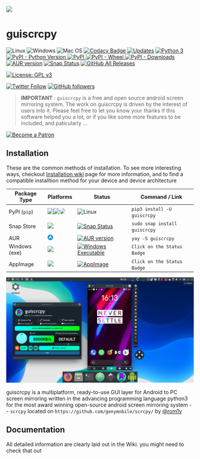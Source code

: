 <img src=https://github.com/srevinsaju/guiscrcpy/blob/master/guiscrcpy/ui/ui/guiscrcpy_logo.png width=25%>

# guiscrcpy

![Linux](https://github.com/srevinsaju/guiscrcpy/workflows/Linux/badge.svg)
![Windows](https://github.com/srevinsaju/guiscrcpy/workflows/Windows/badge.svg)
![Mac OS](https://github.com/srevinsaju/guiscrcpy/workflows/Mac%20OS/badge.svg)
[![Codacy Badge](https://api.codacy.com/project/badge/Grade/59c0214b5f2140e0be7af62f14ebdc42)](https://www.codacy.com/manual/srevinsaju/guiscrcpy?utm_source=github.com&amp;utm_medium=referral&amp;utm_content=srevinsaju/guiscrcpy&amp;utm_campaign=Badge_Grade)
[![Updates](https://pyup.io/repos/github/srevinsaju/guiscrcpy/shield.svg)](https://pyup.io/repos/github/srevinsaju/guiscrcpy/)
[![Python 3](https://pyup.io/repos/github/srevinsaju/guiscrcpy/python-3-shield.svg)](https://pyup.io/repos/github/srevinsaju/guiscrcpy/)
[![PyPI - Python Version](https://img.shields.io/pypi/pyversions/guiscrcpy?style=flat-square)
![PyPI](https://img.shields.io/pypi/v/guiscrcpy?style=flat-square)
![PyPI - Wheel](https://img.shields.io/pypi/wheel/guiscrcpy?style=flat-square)
![PyPI - Downloads](https://img.shields.io/pypi/dm/guiscrcpy?color=dark%20green&logo=PYPI&logoColor=Green&style=flat-square)](https://pypi.org/project/guiscrcpy)
[![AUR version](https://img.shields.io/aur/version/guiscrcpy?label=Arch%20Linux%20Package&style=flat-square)](https://aur.archlinux.org/packages/guiscrcpy)
[![Snap Status](https://build.snapcraft.io/badge/srevinsaju/guiscrcpy.svg)](https://build.snapcraft.io/user/srevinsaju/guiscrcpy)
[![GitHub All Releases](https://img.shields.io/github/downloads/srevinsaju/guiscrcpy/total?style=flat-square)](https://github.com/srevinsaju/guiscrcpy/releases)

[![License: GPL v3](https://img.shields.io/badge/License-GPLv3-blue.svg)](https://www.gnu.org/licenses/gpl-3.0)

[![Twitter Follow](https://img.shields.io/twitter/follow/srevinsaju?style=social)](https://twitter.com/srevinsaju)
[![GitHub followers](https://img.shields.io/github/followers/srevinsaju?label=srevin%20Saju&style=social)](https://github.com/srevinsaju)

> **IMPORTANT** : `guiscrcpy` is a free and open source android screen mirroring system. The work on guiscrcpy is driven by 
the interest of users into it. Please feel free to let you know your thanks if this software helped you a lot, or if you like 
some more features to be included, and paticularly ...

[![Become a Patron](https://c5.patreon.com/external/logo/become_a_patron_button.png)](https://www.patreon.com/srevinsaju?fan_landing=true)

## Installation

These are the common methods of installation. To see more interesting ways, checkout [Installation wiki](docs/INSTALL.md) page for more information, and to find a compatible installtion method for your device and device architecture

| Package Type  | Platforms                                                    | Status                                                       | Command / Link                |
| ------------- | ------------------------------------------------------------ | ------------------------------------------------------------ | ----------------------------- |
| PyPI (`pip`)  | <img src="https://guiscrcpy.github.io/img/linux.png" height=15px><img src="https://guiscrcpy.github.io/img/windows.png" height=15px><img src="https://guiscrcpy.github.io/img/darwin.jpeg" height=15px style="border-radius: 50%"> | ![Linux](https://github.com/srevinsaju/guiscrcpy/workflows/Linux/badge.svg) | `pip3 install -U guiscrcpy`   |
| Snap Store    | <img src="https://guiscrcpy.github.io/img/linux.png" height=15px> | [![Snap Status](https://build.snapcraft.io/badge/srevinsaju/guiscrcpy.svg)](https://build.snapcraft.io/user/srevinsaju/guiscrcpy) | `sudo snap install guiscrcpy` |
| AUR           | <img src="https://raw.githubusercontent.com/guiscrcpy/guiscrcpy.github.io/master/img/archlinux.png" height=15px> | [![AUR version](https://img.shields.io/aur/version/guiscrcpy?label=Arch%20Linux%20Package&style=flat-square)](https://aur.archlinux.org/packages/guiscrcpy) | `yay -S guiscrcpy`            |
| Windows (exe) | <img src="https://guiscrcpy.github.io/img/windows.png" height=15px> | [![Windows Executable](https://github.com/srevinsaju/guiscrcpy/workflows/Windows%20Executable/badge.svg)](https://github.com/srevinsaju/guiscrcpy/actions?query=+event%3Apush++is%3Asuccess+branch%3Amaster+workflow%3A%22Windows+Executable%22) | `Click on the Status Badge`   |
| AppImage      | <img src="https://guiscrcpy.github.io/img/linux.png" height=15px> | [![AppImage](https://github.com/srevinsaju/guiscrcpy/workflows/AppImage/badge.svg)](https://github.com/srevinsaju/guiscrcpy/actions?query=event%3Apush+branch%3Amaster+is%3Asuccess+workflow%3AAppImage+) | `Click on the Status Badge`   |

![image of guiscrcpy](https://raw.githubusercontent.com/srevinsaju/guiscrcpy-docs/master/docs/screen3.png)

guiscrcpy is a multiplatform, ready-to-use GUI layer for Android to PC screen mirroring written in the advancing programming language python3 for the most award winning open-source android screen mirroring system -- `scrcpy` located on `https://github.com/genymobile/scrcpy/` by [@rom1v](https://github.com/rom1v)



## Documentation
All detailed information are clearly laid out in the Wiki. you might need to check that out
